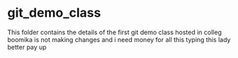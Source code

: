 # git_demo_class
This folder contains the details of the first git demo class hosted in colleg
boomika is not making changes and i need money for all this typing this lady better pay up
